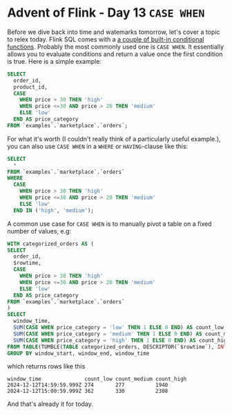 # Advent of Flink - Day 13 `CASE WHEN`

Before we dive back into time and watemarks tomorrow, let's cover a topic to relex today. Flink SQL comes with a 
[a couple of built-in conditional functions](https://docs.confluent.io/cloud/current/flink/reference/functions/conditional-functions.html). Probably the most 
commonly used one is `CASE WHEN`. It essentially allows you to evaluate conditions and return a value once the first condition is true. Here is a simple example:
```sql
SELECT 
  order_id,
  product_id,
  CASE 
    WHEN price > 30 THEN 'high'
    WHEN price <=30 AND price > 20 THEN 'medium'
    ELSE 'low'
  END AS price_category
FROM `examples`.`marketplace`.`orders`;
```
For what it's worth (I couldn't really think of a particularly useful example.), you can also use `CASE WHEN` in a `WHERE` or `HAVING`-clause like this:
```sql
SELECT 
  *
FROM `examples`.`marketplace`.`orders`
WHERE  
  CASE 
    WHEN price > 30 THEN 'high'
    WHEN price <=30 AND price > 20 THEN 'medium'
    ELSE 'low'
  END IN ('high', 'medium');
````
A common use case for `CASE WHEN` is to manually pivot a table on a fixed number of values, e.g: 
```sql
WITH categorized_orders AS (
SELECT 
  order_id,
  $rowtime,
  CASE 
    WHEN price > 30 THEN 'high'
    WHEN price <=30 AND price > 20 THEN 'medium'
    ELSE 'low'
  END AS price_category
FROM `examples`.`marketplace`.`orders`
)
SELECT 
  window_time,
  SUM(CASE WHEN price_category = 'low' THEN 1 ELSE 0 END) AS count_low, 
  SUM(CASE WHEN price_category = 'medium' THEN 1 ELSE 0 END) AS count_medium, 
  SUM(CASE WHEN price_category = 'high' THEN 1 ELSE 0 END) AS count_high 
FROM TABLE(TUMBLE(TABLE categorized_orders, DESCRIPTOR(`$rowtime`), INTERVAL '1' MINUTE))
GROUP BY window_start, window_end, window_time
```
which returns rows like this
```
window_time              count_low count_medium count_high
2024-12-12T14:59:59.999Z 274       277          1940
2024-12-12T15:00:59.999Z 362       330          2308
```
And that's already it for today. 
